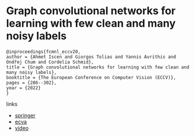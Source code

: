 # Graph convolutional networks for learning with few clean and many noisy labels

```
@inproceedings{fcmnl_eccv20,
author = {Ahmet Iscen and Giorgos Tolias and Yannis Avrithis and Ondřej Chum and Cordelia Schmid},
title = {Graph convolutional networks for learning with few clean and many noisy labels},
booktitle = {The European Conference on Computer Vision (ECCV)},
pages = {286--302},
year = {2022}
}
```

links
- [springer](https://link.springer.com/chapter/10.1007/978-3-030-58589-1_39
)
- [ecva](https://www.ecva.net/papers/eccv_2020/papers_ECCV/html/1060_ECCV_2020_paper.php)
- [video](https://youtu.be/jnCHZN0IVFY)
